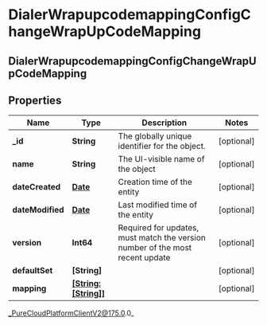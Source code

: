 # DialerWrapupcodemappingConfigChangeWrapUpCodeMapping

## DialerWrapupcodemappingConfigChangeWrapUpCodeMapping

## Properties

|Name | Type | Description | Notes|
|------------ | ------------- | ------------- | -------------|
| **_id** | **String** | The globally unique identifier for the object. | [optional] |
| **name** | **String** | The UI-visible name of the object | [optional] |
| **dateCreated** | [**Date**](Date) | Creation time of the entity | [optional] |
| **dateModified** | [**Date**](Date) | Last modified time of the entity | [optional] |
| **version** | **Int64** | Required for updates, must match the version number of the most recent update | [optional] |
| **defaultSet** | **[String]** |  | [optional] |
| **mapping** | [**[String:[String]]**](StringJSON) |  | [optional] |



_PureCloudPlatformClientV2@175.0.0_
